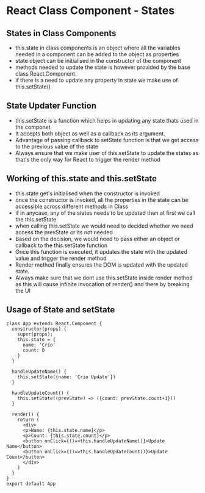 # React Class Component - States

## States in Class Components

- this.state in class components is an object where all the variables needed in a component can be added to the object as properties
- state object can be initialised in the constructor of the component
- methods needed to update the state is however provided by the base class React.Component.
- if there is a need to update any property in state we make use of this.setState()

## State Updater Function

- this.setState is a function which helps in updating any state thats used in the componet
- It accepts both object as well as a callback as its argument.
- Advantage of passing callback to setState function is that we get access to the previous value of the state
- Always ensure that we make user of this.setState to update the states as that's the only way for React to trigger the render method

## Working of this.state and this.setState

- this.state get's initialised when the constructor is invoked
- once the constructor is invoked, all the properties in the state can be accessible across different methods in Class
- if in anycase, any of the states needs to be updated then at first we call the this.setState
- when calling this.setState we would need to decided whether we need access the prevState or its not needed
- Based on the decision, we would need to pass either an object or callback to the this.setState function
- Once this function is executed, it updates the state with the updated value and trigger the render method
- Render method finally ensures the DOM is updated with the updated state.
- Always make sure that we dont use this.setState inside render method as this will cause infinite invocation of render() and there by breaking the UI

## Usage of State and setState

```
class App extends React.Component {
  constructor(props) {
    super(props);
    this.state = {
      name: 'Crio'
      count: 0
    }
  }

  handleUpdateName() {
    this.setState({name: 'Crio Update'})
  }

  handleUpdateCount() {
    this.setState((prevState) => ({count: prevState.count+1}))
  }

  render() {
    return (
      <div>
      <p>Name: {this.state.name}</p>
      <p>Count: {this.state.count}</p>
      <button onClick={()=>this.handleUpdateName()}>Update Name</button>
      <button onClick={()=>this.handleUpdateCount()}>Update Count</button>
      </div>
    )
  }
}
export default App
```
